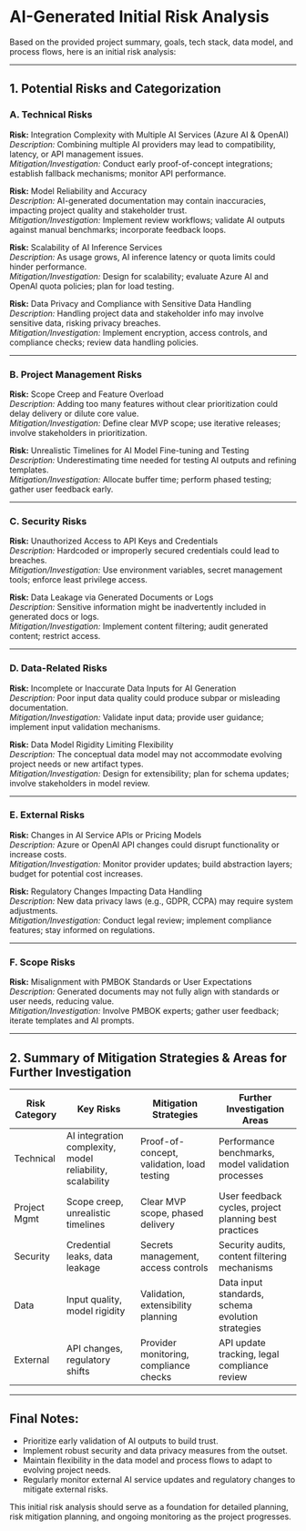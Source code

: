 # AI-Generated Initial Risk Analysis

Based on the provided project summary, goals, tech stack, data model, and process flows, here is an initial risk analysis:

---

## 1. Potential Risks and Categorization

### A. Technical Risks

**Risk:** Integration Complexity with Multiple AI Services (Azure AI & OpenAI)  
*Description:* Combining multiple AI providers may lead to compatibility, latency, or API management issues.  
*Mitigation/Investigation:* Conduct early proof-of-concept integrations; establish fallback mechanisms; monitor API performance.

**Risk:** Model Reliability and Accuracy  
*Description:* AI-generated documentation may contain inaccuracies, impacting project quality and stakeholder trust.  
*Mitigation/Investigation:* Implement review workflows; validate AI outputs against manual benchmarks; incorporate feedback loops.

**Risk:** Scalability of AI Inference Services  
*Description:* As usage grows, AI inference latency or quota limits could hinder performance.  
*Mitigation/Investigation:* Design for scalability; evaluate Azure AI and OpenAI quota policies; plan for load testing.

**Risk:** Data Privacy and Compliance with Sensitive Data Handling  
*Description:* Handling project data and stakeholder info may involve sensitive data, risking privacy breaches.  
*Mitigation/Investigation:* Implement encryption, access controls, and compliance checks; review data handling policies.

---

### B. Project Management Risks

**Risk:** Scope Creep and Feature Overload  
*Description:* Adding too many features without clear prioritization could delay delivery or dilute core value.  
*Mitigation/Investigation:* Define clear MVP scope; use iterative releases; involve stakeholders in prioritization.

**Risk:** Unrealistic Timelines for AI Model Fine-tuning and Testing  
*Description:* Underestimating time needed for testing AI outputs and refining templates.  
*Mitigation/Investigation:* Allocate buffer time; perform phased testing; gather user feedback early.

---

### C. Security Risks

**Risk:** Unauthorized Access to API Keys and Credentials  
*Description:* Hardcoded or improperly secured credentials could lead to breaches.  
*Mitigation/Investigation:* Use environment variables, secret management tools; enforce least privilege access.

**Risk:** Data Leakage via Generated Documents or Logs  
*Description:* Sensitive information might be inadvertently included in generated docs or logs.  
*Mitigation/Investigation:* Implement content filtering; audit generated content; restrict access.

---

### D. Data-Related Risks

**Risk:** Incomplete or Inaccurate Data Inputs for AI Generation  
*Description:* Poor input data quality could produce subpar or misleading documentation.  
*Mitigation/Investigation:* Validate input data; provide user guidance; implement input validation mechanisms.

**Risk:** Data Model Rigidity Limiting Flexibility  
*Description:* The conceptual data model may not accommodate evolving project needs or new artifact types.  
*Mitigation/Investigation:* Design for extensibility; plan for schema updates; involve stakeholders in model review.

---

### E. External Risks

**Risk:** Changes in AI Service APIs or Pricing Models  
*Description:* Azure or OpenAI API changes could disrupt functionality or increase costs.  
*Mitigation/Investigation:* Monitor provider updates; build abstraction layers; budget for potential cost increases.

**Risk:** Regulatory Changes Impacting Data Handling  
*Description:* New data privacy laws (e.g., GDPR, CCPA) may require system adjustments.  
*Mitigation/Investigation:* Conduct legal review; implement compliance features; stay informed on regulations.

---

### F. Scope Risks

**Risk:** Misalignment with PMBOK Standards or User Expectations  
*Description:* Generated documents may not fully align with standards or user needs, reducing value.  
*Mitigation/Investigation:* Involve PMBOK experts; gather user feedback; iterate templates and AI prompts.

---

## 2. Summary of Mitigation Strategies & Areas for Further Investigation

| Risk Category | Key Risks | Mitigation Strategies | Further Investigation Areas |
|-----------------|--------------|-------------------------|------------------------------|
| Technical       | AI integration complexity, model reliability, scalability | Proof-of-concept, validation, load testing | Performance benchmarks, model validation processes |
| Project Mgmt  | Scope creep, unrealistic timelines | Clear MVP scope, phased delivery | User feedback cycles, project planning best practices |
| Security        | Credential leaks, data leakage | Secrets management, access controls | Security audits, content filtering mechanisms |
| Data            | Input quality, model rigidity | Validation, extensibility planning | Data input standards, schema evolution strategies |
| External        | API changes, regulatory shifts | Provider monitoring, compliance checks | API update tracking, legal compliance review |

---

## Final Notes:
- Prioritize early validation of AI outputs to build trust.
- Implement robust security and data privacy measures from the outset.
- Maintain flexibility in the data model and process flows to adapt to evolving project needs.
- Regularly monitor external AI service updates and regulatory changes to mitigate external risks.

This initial risk analysis should serve as a foundation for detailed planning, risk mitigation planning, and ongoing monitoring as the project progresses.
